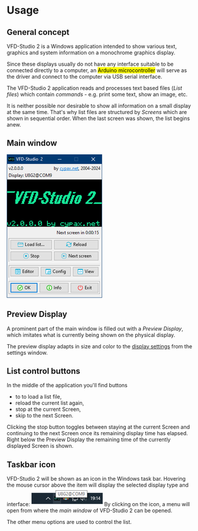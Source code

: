 # Usage

## General concept

VFD-Studio 2 is a Windows application intended to show various text, graphics and system information on a monochrome graphics display.

Since these displays usually do not have any interface suitable to be connected directly to a computer, an <mark>Arduino microcontroller</mark> will serve as the driver and connect to the computer via USB serial interface.

The VFD-Studio 2 application reads and processes text based files (*List files*) which contain *commands* - e.g. print some text, show an image, etc.

It is neither possible nor desirable to show all information on a small display at the same time. That's why list files are structured by *Screens* which are shown in sequential order. When the last screen was shown, the list begins anew.

## Main window

![Screenshot of the main window showing the controls.](main_window.png)

## Preview Display

A prominent part of the main window is filled out with a *Preview Display*, which imitates what is currently being shown on the physical display.

The preview display adapts in size and color to the [display settings](./Setup.md#display-settings) from the settings window.

## List control buttons

In the middle of the application you'll find buttons

* to to load a list file, 
* reload the current list again, 
* stop at the current Screen,
* skip to the next Screen.

Clicking the stop button toggles between staying at the current Screen and continuing to the next Screen once its remaining display time has elapsed.
Right below the Preview Display the remaining time of the currently displayed Screen is shown. 

## Taskbar icon

VFD-Studio 2 will be shown as an icon in the Windows task bar. Hovering the mouse cursor above the item will display the selected display type and interface: 
![Screenshot of the Windows task bar showing the VFD-Studio icon with a hint "U8G2@COM9", which informas about selectzd display and interface.](screenshot_icon.png)
By clicking on the icon, a menu will open from where the *main window* of VFD-Studio 2 can be opened.

The other menu options are used to control the list.
